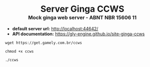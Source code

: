 <div align="center"><h1>Server Ginga CCWS<br/><sup><sub><sup>Mock ginga web server - ABNT NBR 15606 11</sup></sub></sup></h1></div>


 * **default server url:** <http://localhost:44642/>
 * **API documentation:** <https://gly-engine.github.io/site-ginga-ccws>

```
wget https://get.gamely.com.br/ccws
``` 

```
chmod +x ccws
```

```
./ccws
```
